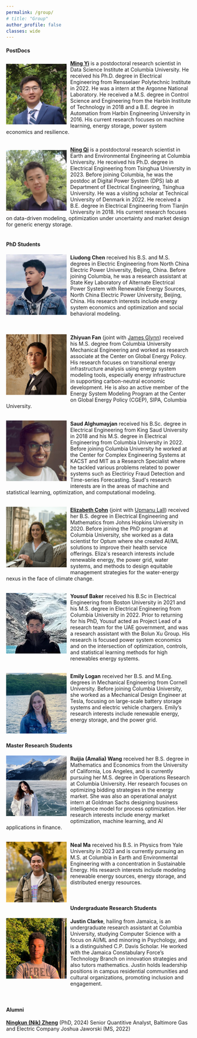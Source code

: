 ```yaml
---
permalink: /group/
# title: "Group"
author_profile: false
classes: wide
---
```


#### PostDocs

<img style="float: left;  margin-top: 10px;
  margin-bottom: 10px;
  margin-right: 10px;
  margin-left: 0px;" src="/assets/images/ming.jpeg" width="165px" >

[**Ming Yi**](https://yiminghit.github.io/) is a postdoctoral research scientist in Data Science Institute at Columbia University. He received his Ph.D. degree in Electrical Engineering from Rensselaer Polytechnic Institute in 2022. He was a intern at the Argonne National Laboratory. He received a M.S. degree in Control Science and Engineering from the Harbin Institute of Technology in 2018 and a B.E. degree in Automation from Harbin Engineering University in 2016. His current research focuses on machine learning, energy storage,  power system economics and resilience.
<br />
<br />

<img style="float: left;  margin-top: 10px;
  margin-bottom: 10px;
  margin-right: 10px;
  margin-left: 0px;" src="/assets/images/ning.jpeg" width="165px" >

[**Ning Qi**](https://thuqining.github.io/) is a postdoctoral research scientist in Earth and Environmental Engineering at Columbia University. He received his Ph.D. degree in Electrical Engineering from Tsinghua University in 2023. Before joining Columbia, he was the postdoc at Digital Power System (DPS) lab at Department of Electrical Engineering, Tsinghua University. He was a visiting scholar at Technical University of Denmark in 2022. He received a B.E. degree in Electrical Engineering from Tianjin University in 2018. His current research focuses on data-driven modeling, optimization under uncertainty and market design for generic energy storage.
<br />
<br />

#### PhD Students
<!--
<img style="float: left;  margin-top: 10px;
  margin-bottom: 10px;
  margin-right: 10px;
  margin-left: 0px;" src="/assets/images/Nik_Portrait_2.jpg" width="165px" >

[**Ningkun (Nik) Zheng**](https://ningkunzheng.github.io/) received B.S. degree from Zhejiang University, Zhejiang, China in 2018; M.S. degree from Johns Hopkins University, Baltimore, MD, USA, in 2019.  Before joining Columbia, he was a research assistant at Carnegie Mellon Electricity Industry Center, Carnegie Mellon University, Pittsburgh, PA, USA. His research interests include power system economic and energy storage.
<br />
<br />
<br /> -->



<img style="float: left;  margin-top: 0px;
  margin-bottom: 10px;
  margin-right: 10px;
  margin-left: 0px;" src="/assets/images/liudong.jpeg" width="165px" >

**Liudong Chen** received his B.S. and M.S. degrees in Electric Engineering from North China Electric Power University, Beijing, China. Before joining Columbia, he was a research assistant at State Key Laboratory of Alternate Electrical Power System with Renewable Energy Sources, North China Electric Power University, Beijing, China. His research interests include energy system economics and optimization and social behavioral modeling.
<br />
<br />
<br />

<img style="float: left;  margin-top: 0px;
  margin-bottom: 10px;
  margin-right: 10px;
  margin-left: 0px;" src="/assets/images/fan.jpeg" width="165px" >

**Zhiyuan Fan** (joint with [James Glynn](https://www.energypolicy.columbia.edu/dr-james-glynn)) received his M.S. degree from Columbia University Mechanical Engineering and worked as research associate at the Center on Global Energy Policy. His research focuses on transitional energy infrastructure analysis using energy system modeling tools, especially energy infrastructure in supporting carbon-neutral economic development. He is also an active member of the Energy System Modeling Program at the Center on Global Energy Policy (CGEP), SIPA, Columbia University.
<br />
<br />

<img style="float: left;  margin-top: 0px;
  margin-bottom: 10px;
  margin-right: 10px;
  margin-left: 0px;" src="/assets/images/saud.jpeg" width="165px" >

**Saud Alghumayjan**  received his B.Sc. degree in Electrical Engineering from King Saud University in 2018 and his M.S. degree in Electrical Engineering from Columbia University in 2022. Before joining Columbia University he worked at the Center for Complex Engineering Systems at KACST and MIT as a Research Specialist where he tackled various problems related to power systems such as Electiricy Fraud Detection and Time-series Forecasting. Saud's research interests are in the areas of machine and statistical learning, optimization, and computational modeling.
<br />
<br />

<img style="float: left;  margin-top: 0px;
  margin-bottom: 10px;
  margin-right: 10px;
  margin-left: 0px;" src="/assets/images/cohn.jpg" width="165px" >

[**Elizabeth Cohn**](https://github.com/ecohn44) (joint with [Upmanu Lall](http://www.columbia.edu/~ula2/)) received her B.S. degree in Electrical Engineering and Mathematics from Johns Hopkins University in 2020. Before joining the PhD program at Columbia University, she worked as a data scientist for Optum where she created AI/ML solutions to improve their health service offerings. Eliza's research interests include renewable energy, the power grid,  water systems, and methods to design equitable management strategies for the water-energy nexus in the face of climate change.
<br />
<br />

<img style="float: left;  margin-top: 0px;
  margin-bottom: 10px;
  margin-right: 10px;
  margin-left: 0px;" src="/assets/images/yousuf.jpeg" width="165px" >

**Yousuf Baker** received his B.Sc in Electrical Engineering from Boston University in 2021 and his M.S. degree in Electrical Engineering from Columbia University in 2022. Prior to returning for his PhD, Yousuf acted as Project Lead of a research team for the UAE government, and was a research assistant with the Bolun Xu Group. His research is focused power system economics and on the intersection of optimization, controls, and statistical learning methods for high renewables energy systems.
<br />
<br />

<img style="float: left;  margin-top: 0px;
  margin-bottom: 10px;
  margin-right: 10px;
  margin-left: 0px;" src="/assets/images/emily.jpeg" width="165px" >

**Emily Logan** received her B.S. and M.Eng. degrees in Mechanical Engineering from Cornell University. Before joining Columbia University, she worked as a Mechanical Design Engineer at Tesla, focusing on large-scale battery storage systems and electric vehicle chargers. Emily’s research interests include renewable energy, energy storage, and the power grid.
<br />
<br />
<br />

#### Master Research Students

<img style="float: left;  margin-top: 0px;
  margin-bottom: 10px;
  margin-right: 10px;
  margin-left: 0px;" src="/assets/images/ruijia.jpeg" width="165px" >

**Ruijia (Amalia) Wang** received her B.S. degree in Mathematics and Economics from the University of California, Los Angeles, and is currently pursuing her M.S. degree in Operations Research at Columbia University. Her research focuses on optimizing bidding strategies in the energy market. She was also an operational analyst intern at Goldman Sachs designing business intelligence model for process optimization. Her research interests include energy market optimization, machine learning, and AI applications in finance.
<br />
<br />

<img style="float: left;  margin-top: 0px;
  margin-bottom: 10px;
  margin-right: 10px;
  margin-left: 0px;" src="/assets/images/neal.jpg" width="165px" >

**Neal Ma** received his B.S. in Physics from Yale University in 2023 and is currently pursuing an M.S. at Columbia in Earth and Environmental Engineering with a concentration in Sustainable Energy. His research interests include modeling renewable energy sources, energy storage, and distributed energy resources.
<br />
<br />
<br />

#### Undergraduate Research Students

<img style="float: left;  margin-top: 0px;
  margin-bottom: 10px;
  margin-right: 10px;
  margin-left: 0px;" src="/assets/images/justin.png" width="165px" >

**Justin Clarke**, hailing from Jamaica, is an undergraduate research assistant at Columbia University, studying Computer Science with a focus on AI/ML and minoring in Psychology, and is a distinguished C.P. Davis Scholar. He worked with the Jamaica Constabulary Force’s Technology Branch on innovation strategies and also tutors mathematics. Justin holds leadership positions in campus residential communities and cultural organizations, promoting inclusion and engagement.
<br />
<br />
<br />

#### Alumni

[**Ningkun (Nik) Zheng**](https://ningkunzheng.github.io/) (PhD, 2024) Senior Quantitive Analyst, Baltimore Gas and Electric Company
Joshua Jaworski (MS, 2022)
